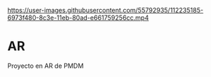 
https://user-images.githubusercontent.com/55792935/112235185-6973f480-8c3e-11eb-80ad-e661759256cc.mp4

# AR
Proyecto en AR de PMDM
